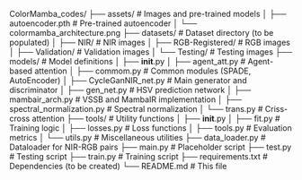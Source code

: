 ColorMamba_codes/
├── assets/                     # Images and pre-trained models
│   ├── autoencoder.pth        # Pre-trained autoencoder
│   └── colormamba_architecture.png
├── datasets/                   # Dataset directory (to be populated)
│   ├── NIR/                   # NIR images
│   ├── RGB-Registered/        # RGB images
│   ├── Validation/            # Validation images
│   └── Testing/               # Testing images
├── models/                     # Model definitions
│   ├── __init__.py
│   ├── agent_att.py           # Agent-based attention
│   ├── commom.py              # Common modules (SPADE, AutoEncoder)
│   ├── CycleGanNIR_net.py     # Main generator and discriminator
│   ├── gen_net.py             # HSV prediction network
│   ├── mambair_arch.py        # VSSB and MambaIR implementation
│   ├── spectral_normalization.py # Spectral normalization
│   └── trans.py               # Criss-cross attention
├── tools/                      # Utility functions
│   ├── __init__.py
│   ├── fit.py                 # Training logic
│   ├── losses.py              # Loss functions
│   ├── tools.py               # Evaluation metrics
│   └── utils.py               # Miscellaneous utilities
├── data_loader.py             # Dataloader for NIR-RGB pairs
├── main.py                    # Placeholder script
├── test.py                    # Testing script
├── train.py                   # Training script
├── requirements.txt           # Dependencies (to be created)
└── README.md                  # This file
